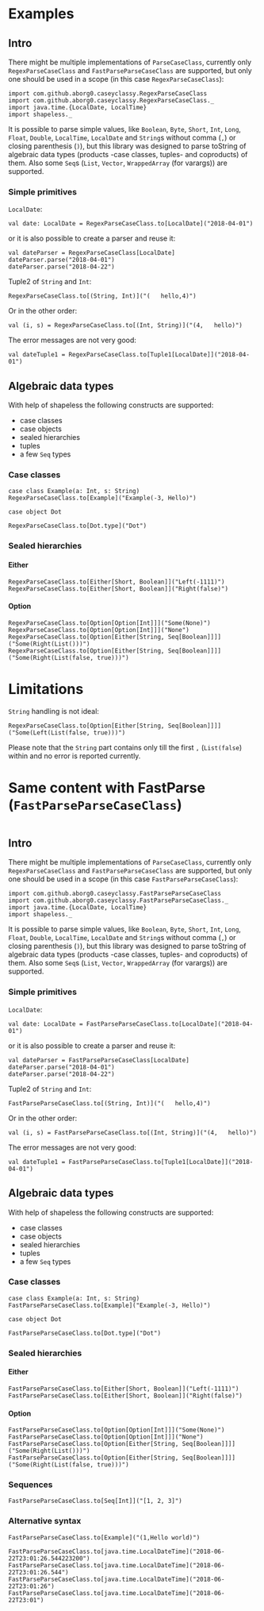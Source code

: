 # Examples

## Intro
There might be multiple implementations of `ParseCaseClass`, currently only `RegexParseCaseClass` and `FastParseParseCaseClass` are supported, but only one should be used in a scope (in this case `RegexParseCaseClass`):
```tut:silent
import com.github.aborg0.caseyclassy.RegexParseCaseClass
import com.github.aborg0.caseyclassy.RegexParseCaseClass._
import java.time.{LocalDate, LocalTime}
import shapeless._
```
It is possible to parse simple values, like `Boolean`, `Byte`, `Short`, `Int`, `Long`, `Float`, `Double`, `LocalTime`, `LocalDate` and `String`s without comma (`,`) or closing parenthesis (`)`), but this library was designed to parse toString of algebraic data types (products -case classes, tuples- and coproducts) of them. Also some `Seq`s (`List`, `Vector`, `WrappedArray` (for varargs)) are supported.

### Simple primitives

`LocalDate`:

```tut
val date: LocalDate = RegexParseCaseClass.to[LocalDate]("2018-04-01")
```

or it is also possible to create a parser and reuse it:

```tut
val dateParser = RegexParseCaseClass[LocalDate]
dateParser.parse("2018-04-01")
dateParser.parse("2018-04-22")
```

Tuple2 of `String` and `Int`:

```tut
RegexParseCaseClass.to[(String, Int)]("(   hello,4)")
```

Or in the other order:

```tut
val (i, s) = RegexParseCaseClass.to[(Int, String)]("(4,   hello)")
```

The error messages are not very good:

```tut:fail
val dateTuple1 = RegexParseCaseClass.to[Tuple1[LocalDate]]("2018-04-01")
```

## Algebraic data types

With help of shapeless the following constructs are supported:
- case classes
- case objects
- sealed hierarchies
- tuples
- a few `Seq` types

### Case classes

```tut
case class Example(a: Int, s: String)
RegexParseCaseClass.to[Example]("Example(-3, Hello)")
```

```tut
case object Dot

RegexParseCaseClass.to[Dot.type]("Dot")
```

### Sealed hierarchies

#### Either

```tut
RegexParseCaseClass.to[Either[Short, Boolean]]("Left(-1111)")
RegexParseCaseClass.to[Either[Short, Boolean]]("Right(false)")
```

#### Option

```tut
RegexParseCaseClass.to[Option[Option[Int]]]("Some(None)")
RegexParseCaseClass.to[Option[Option[Int]]]("None")
RegexParseCaseClass.to[Option[Either[String, Seq[Boolean]]]]("Some(Right(List()))")
RegexParseCaseClass.to[Option[Either[String, Seq[Boolean]]]]("Some(Right(List(false, true)))")
```

# Limitations

`String` handling is not ideal:

```tut
RegexParseCaseClass.to[Option[Either[String, Seq[Boolean]]]]("Some(Left(List(false, true)))")
```

Please note that the `String` part contains only till the first `,` (`List(false`) within and no error is reported currently.

# Same content with FastParse (`FastParseParseCaseClass`)

```tut:silent:reset
```

## Intro
There might be multiple implementations of `ParseCaseClass`, currently only `RegexParseCaseClass` and `FastParseParseCaseClass` are supported, but only one should be used in a scope (in this case `FastParseParseCaseClass`):
```tut:silent
import com.github.aborg0.caseyclassy.FastParseParseCaseClass
import com.github.aborg0.caseyclassy.FastParseParseCaseClass._
import java.time.{LocalDate, LocalTime}
import shapeless._
```
It is possible to parse simple values, like `Boolean`, `Byte`, `Short`, `Int`, `Long`, `Float`, `Double`, `LocalTime`, `LocalDate` and `String`s without comma (`,`) or closing parenthesis (`)`), but this library was designed to parse toString of algebraic data types (products -case classes, tuples- and coproducts) of them. Also some `Seq`s (`List`, `Vector`, `WrappedArray` (for varargs)) are supported.

### Simple primitives

`LocalDate`:

```tut
val date: LocalDate = FastParseParseCaseClass.to[LocalDate]("2018-04-01")
```

or it is also possible to create a parser and reuse it:

```tut
val dateParser = FastParseParseCaseClass[LocalDate]
dateParser.parse("2018-04-01")
dateParser.parse("2018-04-22")
```

Tuple2 of `String` and `Int`:

```tut
FastParseParseCaseClass.to[(String, Int)]("(   hello,4)")
```

Or in the other order:

```tut
val (i, s) = FastParseParseCaseClass.to[(Int, String)]("(4,   hello)")
```

The error messages are not very good:

```tut:fail
val dateTuple1 = FastParseParseCaseClass.to[Tuple1[LocalDate]]("2018-04-01")
```

## Algebraic data types

With help of shapeless the following constructs are supported:
- case classes
- case objects
- sealed hierarchies
- tuples
- a few `Seq` types

### Case classes

```tut
case class Example(a: Int, s: String)
FastParseParseCaseClass.to[Example]("Example(-3, Hello)")
```

```tut
case object Dot

FastParseParseCaseClass.to[Dot.type]("Dot")
```

### Sealed hierarchies

#### Either

```tut
FastParseParseCaseClass.to[Either[Short, Boolean]]("Left(-1111)")
FastParseParseCaseClass.to[Either[Short, Boolean]]("Right(false)")
```

#### Option

```tut
FastParseParseCaseClass.to[Option[Option[Int]]]("Some(None)")
FastParseParseCaseClass.to[Option[Option[Int]]]("None")
FastParseParseCaseClass.to[Option[Either[String, Seq[Boolean]]]]("Some(Right(List()))")
FastParseParseCaseClass.to[Option[Either[String, Seq[Boolean]]]]("Some(Right(List(false, true)))")
```

### Sequences

```tut
FastParseParseCaseClass.to[Seq[Int]]("[1, 2, 3]")
```

### Alternative syntax

```tut
FastParseParseCaseClass.to[Example]("(1,Hello world)")
```

```tut
FastParseParseCaseClass.to[java.time.LocalDateTime]("2018-06-22T23:01:26.544223200")
FastParseParseCaseClass.to[java.time.LocalDateTime]("2018-06-22T23:01:26.544")
FastParseParseCaseClass.to[java.time.LocalDateTime]("2018-06-22T23:01:26")
FastParseParseCaseClass.to[java.time.LocalDateTime]("2018-06-22T23:01")
```